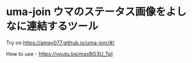 # uma-join ウマのステータス画像をよしなに連結するツール

Try on https://amay077.github.io/uma-join/#/

How to use - https://youtu.be/maxBG3U_TpI
